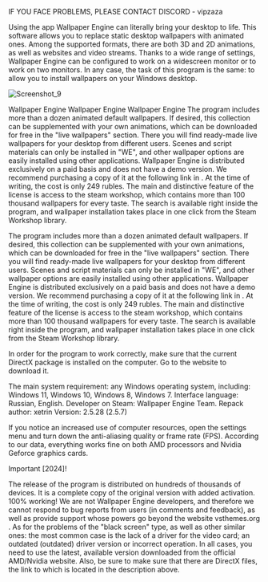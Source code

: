 IF YOU FACE PROBLEMS, PLEASE CONTACT DISCORD - vipzaza

Using the app Wallpaper Engine can literally bring your desktop to life. This software allows you to replace static desktop wallpapers with animated ones. Among the supported formats, there are both 3D and 2D animations, as well as websites and video streams. Thanks to a wide range of settings, Wallpaper Engine can be configured to work on a widescreen monitor or to work on two monitors. In any case, the task of this program is the same: to allow you to install wallpapers on your Windows desktop.

![Screenshot_9](https://github.com/user-attachments/assets/6a85e600-dab7-47f2-93db-bd693859e15d)

Wallpaper Engine
Wallpaper Engine
Wallpaper Engine
The program includes more than a dozen animated default wallpapers. If desired, this collection can be supplemented with your own animations, which can be downloaded for free in the "live wallpapers" section. There you will find ready-made live wallpapers for your desktop from different users. Scenes and script materials can only be installed in "WE", and other wallpaper options are easily installed using other applications.
Wallpaper Engine is distributed exclusively on a paid basis and does not have a demo version. We recommend purchasing a copy of it at the following link in . At the time of writing, the cost is only 249 rubles. The main and distinctive feature of the license is access to the steam workshop, which contains more than 100 thousand wallpapers for every taste. The search is available right inside the program, and wallpaper installation takes place in one click from the Steam Workshop library. 

The program includes more than a dozen animated default wallpapers. If desired, this collection can be supplemented with your own animations, which can be downloaded for free in the "live wallpapers" section. There you will find ready-made live wallpapers for your desktop from different users. Scenes and script materials can only be installed in "WE", and other wallpaper options are easily installed using other applications.
Wallpaper Engine is distributed exclusively on a paid basis and does not have a demo version. We recommend purchasing a copy of it at the following link in . At the time of writing, the cost is only 249 rubles. The main and distinctive feature of the license is access to the steam workshop, which contains more than 100 thousand wallpapers for every taste. The search is available right inside the program, and wallpaper installation takes place in one click from the Steam Workshop library. 

In order for the program to work correctly, make sure that the current DirectX package is installed on the computer. Go to the website to download it.

The main system requirement: any Windows operating system, including: Windows 11, Windows 10, Windows 8, Windows 7.
Interface language: Russian, English.
Developer on Steam: Wallpaper Engine Team.
Repack author: xetrin
Version: 2.5.28 (2.5.7)

If you notice an increased use of computer resources, open the settings menu and turn down the anti-aliasing quality or frame rate (FPS). According to our data, everything works fine on both AMD processors and Nvidia Geforce graphics cards.


Important [2024]!

The release of the program is distributed on hundreds of thousands of devices. It is a complete copy of the original version with added activation. 100% working! We are not Wallpaper Engine developers, and therefore we cannot respond to bug reports from users (in comments and feedback), as well as provide support whose powers go beyond the website vsthemes.org . As for the problems of the "black screen" type, as well as other similar ones: the most common case is the lack of a driver for the video card; an outdated (outdated) driver version or incorrect operation. In all cases, you need to use the latest, available version downloaded from the official AMD/Nvidia website. Also, be sure to make sure that there are DirectX files, the link to which is located in the description above.

